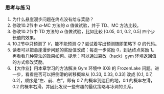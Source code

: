 
### 思考与练习

1. 为什么悬崖漫步问题在终点没有给与奖励？
2. 修改10.2节中 $\alpha$-MC 方法的 $\alpha$ 值做试验，并于 TD、MC 方法比较。
3. 修改10.2节中 TD 方法的 $\alpha$ 值做试验，比如比较 [0.05, 0.1, 0.2, 0.5] 四个步长值的效果。
4. 10.2节中只预测了 $V$，能不能预测 $Q$？尝试着写出预测随即策略下 $Q$ 的代码。
5. 读者可以把悬崖漫步问题的奖励值改成：每走一步奖励 0，到达终点奖励 1。再看看几种算法的效果如何。提示：可以通过篡改（hack）gym 环境返回值的方式修改奖励。
6. 【大作业】用本章学习的方法解决 Gym 环境中 8X8 的 FrozenLake 问题。进一步，看看是否可以把侧滑的转移概率从 [0.33, 0.33, 0.33] 改成 [0.1, 0.7, 0.2]，顺序是“左、前、右”，即有 0.7 的概率到达目的地，0.1 的概率左滑，0.2 的概率右滑。并因此发现一些有趣的最优策略与冰洞的关系。
